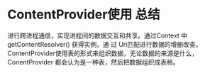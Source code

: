 # ContentProvider使用 总结

进行跨进程通信，实现进程间的数据交互和共享。通过Context 中 getContentResolver() 获得实例，通 过 Uri匹配进行数据的增删改查。
ContentProvider使用表的形式来组织数据，无论数据的来源是什么， ConentProvider 都会认为是一种表，然后把数据组织成表格。




